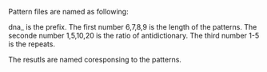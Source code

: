 Pattern files are named as following:

dna_ is the prefix.
The first number 6,7,8,9 is the length of the patterns.
The seconde number 1,5,10,20 is the ratio of antidictionary.
The third number 1-5 is the repeats.

The resutls are named coresponsing to the patterns.

